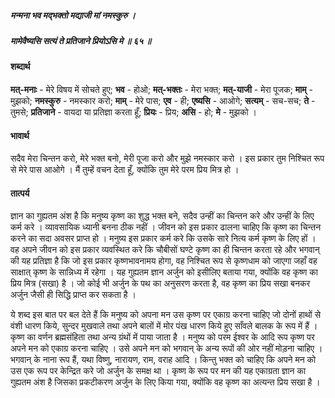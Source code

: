 ##### मन्मना भव मद्भक्तो मद्याजी मां नमस्कुरु ।
##### मामेवैष्यसि सत्यं ते प्रतिजाने प्रियोऽसि मे ॥ ६५ ॥

#### शब्दार्थ

**मत्-मनाः** - मेरे विषय में सोचते हुए; **भव** - होओ; **मत्-भक्तः** - मेरा भक्त; **मत्-याजी** - मेरा पूजक; **माम्** - मुझको; **नमस्कुरु** - नमस्कार करो; **माम्** - मेरे पास; **एव** - ही; **एष्यसि** - आओगे; **सत्यम्** - सच-सच; **ते** - तुमसे; **प्रतिजाने** - वायदा या प्रतिज्ञा करता हूँ; **प्रियः** - प्रिय; **असि** - हो; **मे** - मुझको ।

#### भावार्थ

सदैव मेरा चिन्तन करो, मेरे भक्त बनो, मेरी पूजा करो और मुझे नमस्कार करो । इस प्रकार तुम निश्चित रूप से मेरे पास आओगे । मैं तुम्हें वचन देता हूँ, क्योंकि तुम मेरे परम प्रिय मित्र हो ।

#### तात्पर्य

ज्ञान का गुह्यतम अंश है कि मनुष्य कृष्ण का शुद्ध भक्त बने, सदैव उन्हीं का चिन्तन करे और उन्हीं के लिए कर्म करे । व्यावसायिक ध्यानी बनना ठीक नहीं । जीवन को इस प्रकार ढालना चाहिए कि कृष्ण का चिन्तन करने का सदा अवसर प्राप्त हो । मनुष्य इस प्रकार कर्म करे कि उसके सारे नित्य कर्म कृष्ण के लिए हों । वह अपने जीवन को इस प्रकार व्यवस्थित करे कि चौबीसों घण्टे कृष्ण का ही चिन्तन करता रहे और भगवान् की यह प्रतिज्ञा है कि जो इस प्रकार कृष्णभावनामय होगा, वह निश्चित रूप से कृष्णधाम को जाएगा जहाँ वह साक्षात् कृष्ण के सान्निध्य में रहेगा । यह गुह्यतम ज्ञान अर्जुन को इसीलिए बताया गया, क्योंकि वह कृष्ण का प्रिय मित्र (सखा) है । जो कोई भी अर्जुन के पथ का अनुसरण करता है, वह कृष्ण का प्रिय सखा बनकर अर्जुन जैसी ही सिद्धि प्राप्त कर सकता है ।

ये शब्द इस बात पर बल देते हैं कि मनुष्य को अपना मन उस कृष्ण पर एकाग्र करना चाहिए जो दोनों हाथों से वंशी धारण किये, सुन्दर मुखवाले तथा अपने बालों में मोर पंख धारण किये हुए साँवले बालक के रूप में हैं । कृष्ण का वर्णन ब्रह्मसंहिता तथा अन्य ग्रंथों में पाया जाता है । मनुष्य को परम ईश्वर के आदि रूप कृष्ण पर अपने मन को एकाग्र करना चाहिए । उसे अपने मन को भगवान् के अन्य रूपों की ओर नहीं मोड़ना चाहिए । भगवान् के नाना रूप हैं, यथा विष्णु, नारायण, राम, वराह आदि । किन्तु भक्त को चाहिए कि अपने मन को उस एक रूप पर केन्द्रित करे जो अर्जुन के समक्ष था । कृष्ण के रूप पर मन की यह एकाग्रता ज्ञान का गुह्यतम अंश है जिसका प्रकटीकरण अर्जुन के लिए किया गया, क्योंकि वह कृष्ण का अत्यन्त प्रिय सखा है ।